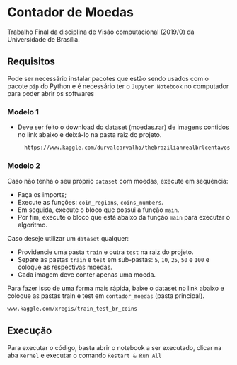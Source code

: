 # Contador de Moedas

Trabalho Final da disciplina de Visão computacional (2019/0) da Universidade de Brasília.


## Requisitos
Pode ser necessário instalar pacotes que estão sendo usados com o pacote `pip` do Python e é necessário ter o `Jupyter Notebook` no computador para poder abrir os softwares
### Modelo 1

*   Deve ser feito o download do dataset (moedas.rar) de imagens contidos no link abaixo e deixá-lo na pasta raiz do projeto.

    ```sh
      https://www.kaggle.com/durvalcarvalho/thebrazilianrealbrlcentavos
    ```

### Modelo 2

Caso não tenha o seu próprio `dataset` com moedas, execute em sequência:
*   Faça os imports;
*   Execute as funções: `coin_regions`, `coins_numbers`.
*   Em seguida, execute o bloco que possui a função `main`.
*   Por fim, execute o bloco que está abaixo da função `main` para executar o algoritmo.

Caso deseje utilizar um `dataset` qualquer:
*   Providencie uma pasta `train` e outra `test` na raiz do projeto.
*   Separe as pastas `train`  e `test` em sub-pastas: `5`, `10`, `25`, `50` e `100` e coloque as respectivas moedas.
*   Cada imagem deve conter apenas uma moeda.

Para fazer isso de uma forma mais rápida, baixe o dataset no link abaixo e coloque as pastas train e test em `contador_moedas` (pasta principal).
```sh
www.kaggle.com/xregis/train_test_br_coins
```

## Execução
Para executar o código, basta abrir o notebook a ser executado, clicar na aba `Kernel` e executar o comando `Restart & Run All`
